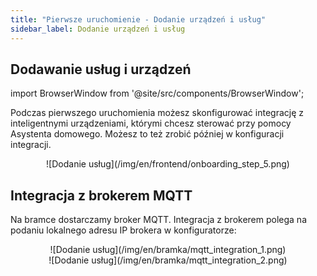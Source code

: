 ```yaml
---
title: "Pierwsze uruchomienie - Dodanie urządzeń i usług"
sidebar_label: Dodanie urządzeń i usług
---
```


## Dodawanie usług i urządzeń

import BrowserWindow from '@site/src/components/BrowserWindow';

Podczas pierwszego uruchomienia możesz skonfigurować integrację z inteligentnymi urządzeniami, którymi chcesz sterować przy pomocy Asystenta domowego. Możesz to też zrobić później w konfiguracji integracji.

<BrowserWindow url="http://ais-dom.local">
<center>
![Dodanie usług](/img/en/frontend/onboarding_step_5.png)
</center>
</BrowserWindow>

## Integracja z brokerem MQTT

Na bramce dostarczamy broker MQTT. Integracja z brokerem polega na podaniu lokalnego adresu IP brokera w konfiguratorze:

<BrowserWindow url="http://ais-dom.local">
<center>
![Dodanie usług](/img/en/bramka/mqtt_integration_1.png)
</center>
</BrowserWindow>

<BrowserWindow url="http://ais-dom.local">
<center>
![Dodanie usług](/img/en/bramka/mqtt_integration_2.png)
</center>
</BrowserWindow>

